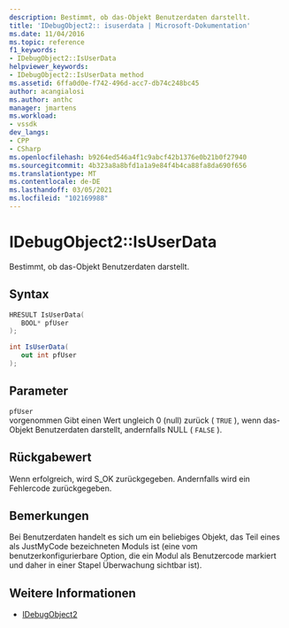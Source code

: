 ```yaml
---
description: Bestimmt, ob das-Objekt Benutzerdaten darstellt.
title: 'IDebugObject2:: isuserdata | Microsoft-Dokumentation'
ms.date: 11/04/2016
ms.topic: reference
f1_keywords:
- IDebugObject2::IsUserData
helpviewer_keywords:
- IDebugObject2::IsUserData method
ms.assetid: 6ffa0d0e-f742-496d-acc7-db74c248bc45
author: acangialosi
ms.author: anthc
manager: jmartens
ms.workload:
- vssdk
dev_langs:
- CPP
- CSharp
ms.openlocfilehash: b9264ed546a4f1c9abcf42b1376e0b21b0f27940
ms.sourcegitcommit: 4b323a8a8bfd1a1a9e84f4b4ca88fa8da690f656
ms.translationtype: MT
ms.contentlocale: de-DE
ms.lasthandoff: 03/05/2021
ms.locfileid: "102169988"
---
```

# <a name="idebugobject2isuserdata"></a>IDebugObject2::IsUserData
Bestimmt, ob das-Objekt Benutzerdaten darstellt.

## <a name="syntax"></a>Syntax

```cpp
HRESULT IsUserData(
   BOOL* pfUser
);
```

```csharp
int IsUserData(
   out int pfUser
);
```

## <a name="parameters"></a>Parameter
`pfUser`\
vorgenommen Gibt einen Wert ungleich 0 (null) zurück ( `TRUE` ), wenn das-Objekt Benutzerdaten darstellt, andernfalls NULL ( `FALSE` ).

## <a name="return-value"></a>Rückgabewert
 Wenn erfolgreich, wird S_OK zurückgegeben. Andernfalls wird ein Fehlercode zurückgegeben.

## <a name="remarks"></a>Bemerkungen
 Bei Benutzerdaten handelt es sich um ein beliebiges Objekt, das Teil eines als JustMyCode bezeichneten Moduls ist (eine vom benutzerkonfigurierbare Option, die ein Modul als Benutzercode markiert und daher in einer Stapel Überwachung sichtbar ist).

## <a name="see-also"></a>Weitere Informationen
- [IDebugObject2](../../../extensibility/debugger/reference/idebugobject2.md)
